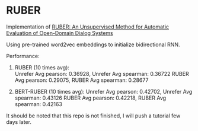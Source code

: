 # RUBER
Implementation of [RUBER: An Unsupervised Method for Automatic Evaluation of Open-Domain Dialog Systems](https://arxiv.org/abs/1701.03079)

Using pre-trained word2vec embeddings to initialize bidirectional RNN. 


Performance:
1. RUBER (10 times avg):  
Unrefer Avg pearson: 0.36928, Unrefer Avg spearman: 0.36722
RUBER Avg pearson: 0.29075, RUBER Avg spearman: 0.28677

2. BERT-RUBER (10 times avg):
Unrefer Avg pearson: 0.42702, Unrefer Avg spearman: 0.43126
RUBER Avg pearson: 0.42218, RUBER Avg spearman: 0.42163

It should be noted that this repo is not finished, I will push a tutorial few days later.